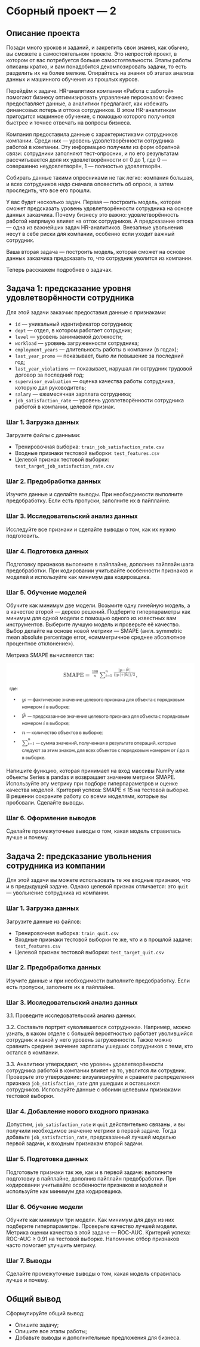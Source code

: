 # Сборный проект — 2

## Описание проекта

Позади много уроков и заданий, и закрепить свои знания, как обычно, вы сможете в самостоятельном проекте. Это непростой проект, в котором от вас потребуется больше самостоятельности. Этапы работы описаны кратко, и вам понадобится декомпозировать задачи, то есть разделить их на более мелкие. Опирайтесь на знания об этапах анализа данных и машинного обучения из прошлых курсов.

Перейдём к задаче. HR-аналитики компании «Работа с заботой» помогают бизнесу оптимизировать управление персоналом: бизнес предоставляет данные, а аналитики предлагают, как избежать финансовых потерь и оттока сотрудников. В этом HR-аналитикам пригодится машинное обучение, с помощью которого получится быстрее и точнее отвечать на вопросы бизнеса.

Компания предоставила данные с характеристиками сотрудников компании. Среди них — уровень удовлетворённости сотрудника работой в компании. Эту информацию получили из форм обратной связи: сотрудники заполняют тест-опросник, и по его результатам рассчитывается доля их удовлетворённости от 0 до 1, где 0 — совершенно неудовлетворён, 1 — полностью удовлетворён. 

Собирать данные такими опросниками не так легко: компания большая, и всех сотрудников надо сначала оповестить об опросе, а затем проследить, что все его прошли. 

У вас будет несколько задач. Первая — построить модель, которая сможет предсказать уровень удовлетворённости сотрудника на основе данных заказчика. Почему бизнесу это важно: удовлетворённость работой напрямую влияет на отток сотрудников. А предсказание оттока — одна из важнейших задач HR-аналитиков. Внезапные увольнения несут в себе риски для компании, особенно если уходит важный сотрудник.

Ваша вторая задача — построить модель, которая сможет на основе данных заказчика предсказать то, что сотрудник уволится из компании.

Теперь расскажем подробнее о задачах.

## Задача 1: предсказание уровня удовлетворённости сотрудника

Для этой задачи заказчик предоставил данные с признаками:
- `id` — уникальный идентификатор сотрудника;
- `dept` — отдел, в котором работает сотрудник;
- `level` — уровень занимаемой должности;
- `workload` — уровень загруженности сотрудника;
- `employment_years` — длительность работы в компании (в годах);
- `last_year_promo` — показывает, было ли повышение за последний год;
- `last_year_violations` — показывает, нарушал ли сотрудник трудовой договор за последний год;
- `supervisor_evaluation` — оценка качества работы сотрудника, которую дал руководитель;
- `salary` — ежемесячная зарплата сотрудника;
- `job_satisfaction_rate` — уровень удовлетворённости сотрудника работой в компании, целевой признак.

### Шаг 1. Загрузка данных

Загрузите файлы с данными:
- Тренировочная выборка: `train_job_satisfaction_rate.csv`
- Входные признаки тестовой выборки: `test_features.csv`
- Целевой признак тестовой выборки: `test_target_job_satisfaction_rate.csv`

### Шаг 2. Предобработка данных

Изучите данные и сделайте выводы. При необходимости выполните предобработку. Если есть пропуски, заполните их в пайплайне.

### Шаг 3. Исследовательский анализ данных

Исследуйте все признаки и сделайте выводы о том, как их нужно подготовить.

### Шаг 4. Подготовка данных

Подготовку признаков выполните в пайплайне, дополнив пайплайн шага предобработки. При кодировании учитывайте особенности признаков и моделей и используйте как минимум два кодировщика.

### Шаг 5. Обучение моделей

Обучите как минимум две модели. Возьмите одну линейную модель, а в качестве второй — дерево решений. Подберите гиперпараметры как минимум для одной модели с помощью одного из известных вам инструментов. Выберите лучшую модель и проверьте её качество. Выбор делайте на основе новой метрики — SMAPE (англ. symmetric mean absolute percentage error, «симметричное среднее абсолютное процентное отклонение»). 

Метрика SMAPE вычисляется так:



![Картинка_1](images/image_1.png)

Напишите функцию, которая принимает на вход массивы NumPy или объекты Series в pandas и возвращает значение метрики SMAPE. Используйте эту метрику при подборе гиперпараметров и оценке качества моделей. Критерий успеха: SMAPE ≤ 15 на тестовой выборке. В решении сохраните работу со всеми моделями, которые вы пробовали. Сделайте выводы.

### Шаг 6. Оформление выводов

Сделайте промежуточные выводы о том, какая модель справилась лучше и почему.

## Задача 2: предсказание увольнения сотрудника из компании

Для этой задачи вы можете использовать те же входные признаки, что и в предыдущей задаче. Однако целевой признак отличается: это `quit` — увольнение сотрудника из компании.

### Шаг 1. Загрузка данных

Загрузите данные из файлов:
- Тренировочная выборка: `train_quit.csv`
- Входные признаки тестовой выборки те же, что и в прошлой задаче: `test_features.csv`
- Целевой признак тестовой выборки: `test_target_quit.csv`

### Шаг 2. Предобработка данных

Изучите данные и при необходимости выполните предобработку. Если есть пропуски, заполните их в пайплайне.

### Шаг 3. Исследовательский анализ данных

3.1. Проведите исследовательский анализ данных.

3.2. Составьте портрет «уволившегося сотрудника». Например, можно узнать, в каком отделе с большей вероятностью работает уволившийся сотрудник и какой у него уровень загруженности. Также можно сравнить среднее значение зарплаты ушедших сотрудников с теми, кто остался в компании.

3.3. Аналитики утверждают, что уровень удовлетворённости сотрудника работой в компании влияет на то, уволится ли сотрудник. Проверьте это утверждение: визуализируйте и сравните распределения признака `job_satisfaction_rate` для ушедших и оставшихся сотрудников. Используйте данные с обоими целевыми признаками тестовой выборки.

### Шаг 4. Добавление нового входного признака

Допустим, `job_satisfaction_rate` и `quit` действительно связаны, и вы получили необходимое значение метрики в первой задаче. Тогда добавьте `job_satisfaction_rate`, предсказанный лучшей моделью первой задачи, к входным признакам второй задачи.

### Шаг 5. Подготовка данных

Подготовьте признаки так же, как и в первой задаче: выполните подготовку в пайплайне, дополнив пайплайн предобработки. При кодировании учитывайте особенности признаков и моделей и используйте как минимум два кодировщика.

### Шаг 6. Обучение модели

Обучите как минимум три модели. Как минимум для двух из них подберите гиперпараметры. Проверьте качество лучшей модели. Метрика оценки качества в этой задаче — ROC-AUC. Критерий успеха: ROC-AUC ≥ 0.91 на тестовой выборке. Напомним: отбор признаков часто помогает улучшить метрику.

### Шаг 7. Выводы

Сделайте промежуточные выводы о том, какая модель справилась лучше и почему.

## Общий вывод

Сформулируйте общий вывод:
- Опишите задачу;
- Опишите все этапы работы;
- Добавьте выводы и дополнительные предложения для бизнеса.
